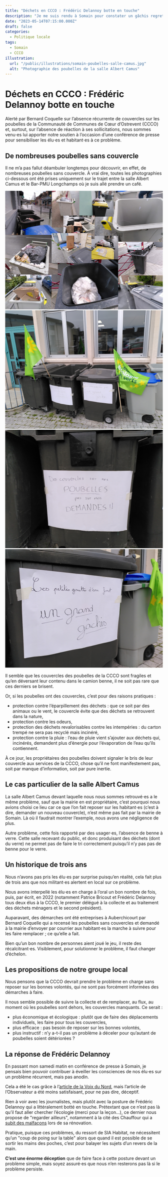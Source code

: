 ```yaml
---
title: "Déchets en CCCO : Frédéric Delannoy botte en touche"
description: "Je me suis rendu à Somain pour constater un gâchis regrettable, qui risque de perdurer."
date: "2023-05-14T07:15:00.000Z"
draft: false
categories:
  - Politique locale
tags:
  - Somain
  - CCCO
illustration:
  url: "/public/illustrations/somain-poubelles-salle-camus.jpg"
  alt: "Photographie des poubelles de la salle Albert Camus"
---
```


# Déchets en CCCO : Frédéric Delannoy botte en touche

Alerté par Bernard Coquelle sur l’absence récurrente de couvercles sur les poubelles de la Communauté de Communes de Cœur d’Ostrevent (CCCO) et, surtout, sur l’absence de réaction à ses sollicitations, nous sommes venu⋅es lui apporter notre soutien à l’occasion d’une conférence de presse pour sensibiliser les élu⋅es et habitant⋅es à ce problème.

## De nombreuses poubelles sans couvercle

Il ne m’a pas fallut déambuler longtemps pour découvrir, en effet, de nombreuses poubelles sans couvercle. À vrai dire, toutes les photographies ci-dessous ont été prises uniquement sur le trajet entre la salle Albert Camus et le Bar-PMU Longchamps où je suis allé prendre un café.

![Patchwork de photographies de poubelles sans couvercle](/public/illustrations/somain-poubelles-sans-couvercle.jpg)
![Photographie des poubelles de la salle Albert Camus](/public/illustrations/somain-poubelles-salle-camus.jpg)
![Affiche : "Les petites gouttes d’eau font les grands gâchis"](/public/illustrations/somain-poubelles-salle-camus-couvercles-demandes.jpg)
![Affiche : "Les petites gouttes d’eau font les grands gâchis"](/public/illustrations/somain-poubelles-salle-camus-gachis.jpg)

Il semble que les couvercles des poubelles de la CCCO sont fragiles et qu’en déversant leur contenu dans le camion benne, il ne soit pas rare que ces derniers se brisent.

Or, si les poubelles ont des couvercles, c’est pour des raisons pratiques :
- protection contre l’éparpillement des déchets : que ce soit par des animaux ou le vent, le couvercle évite que des déchets se retrouvent dans la nature,
- protection contre les odeurs,
- protection des déchets revalorisables contre les intempéries : du carton trempé ne sera pas recyclé mais incinéré,
- protection contre la pluie : l’eau de pluie vient s’ajouter aux déchets qui, incinérés, demandent plus d’énergie pour l’évaporation de l’eau qu’ils contiennent.

À ce jour, les propriétaires des poubelles doivent signaler le bris de leur couvercle aux services de la CCCO, chose qu’il ne font manifestement pas, soit par manque d’information, soit par pure inertie.

## Le cas particulier de la salle Albert Camus

La salle Albert Camus devant laquelle nous nous sommes retrouvé⋅es a le même problème, sauf que la mairie en est propriétaire, c’est pourquoi nous avions choisi ce lieu car ce que l’on fait reposer sur les habitant⋅es (c’est à dire, demander un nouveau couvercle), n’est même pas fait par la mairie de Somain. Là où il faudrait montrer l’exemple, nous avons une négligence de plus.

Autre problème, cette fois rapporté par des usager⋅es, l’absence de benne à verre. Cette salle recevant du public, et donc produisant des déchets (dont du verre) ne permet pas de faire le tri correctement puisqu’il n’y pas pas de benne pour le verre.

## Un historique de trois ans

Nous n’avons pas pris les élu⋅es par surprise puisqu’en réalité, cela fait plus de trois ans que nos militant⋅es alertent en local sur ce problème.

Nous avons interpellé les élu⋅es en charge à l’oral un bon nombre de fois, puis, par écrit, en 2022 (notamment Patrice Bricout et Frédéric Delannoy tous deux élus à la CCCO, le premier délégué à la collecte et au traitement des déchets ménagers et le second président).

Auparavant, des démarches ont été entreprises à Auberchicourt par Bernard Coquelle qui a recensé les poubelles sans couvercles et demandé à la mairie d’envoyer par courrier aux habitant⋅es la marche à suivre pour les faire remplacer ; ce qu’elle a fait.

Bien qu’un bon nombre de personnes aient joué le jeu, il reste des récalcitrant⋅es. Visiblement, pour solutionner le problème, il faut changer d’échelon.

## Les propositions de notre groupe local

Nous pensons que la CCCO devrait prendre le problème en charge sans reposer sur les bonnes volontés, qui ne sont pas forcément informées des démarches à faire.

Il nous semble possible de suivre la collecte et de remplacer, au flux, au moment où les poubelles sont dehors, les couvercles manquants. Ce serait :
- plus économique et écologique : plutôt que de faire des déplacements individuels, les faire pour tous les couvercles,
- plus efficace : pas besoin de reposer sur les bonnes volontés,
- plus instructif : n’y a-t-il pas un problème à déceler pour qu’autant de poubelles soient détériorées ?

## La réponse de Frédéric Delannoy

En passant mon samedi matin en conférence de presse à Somain, je pensais bien pouvoir contribuer à éveiller les consciences de nos élu⋅es sur un problème récurrent, mais pas anodin.

Cela a été le cas grâce à l’[article de la Voix du Nord](https://www.lavoixdunord.fr/1323237/article/2023-05-03/somain-les-couvercles-des-poubelles-sont-indispensables-pour-le-respect-du-tri), mais l’article de l’Observateur a été moins satisfaisant, pour ne pas dire, déceptif.

Rien à voir avec les journalistes, mais plutôt avec la posture de Frédéric Delannoy qui a littéralement botté en touche. Prétextant que ce n’est pas là qu’il faut aller chercher l’écologie (merci pour la leçon…), ce dernier nous propose de "regarder ailleurs", notamment à la cité des Chauffour qui a [subit des malfaçons](https://www.lobservateur.fr/somain-suite-aux-malfacons-cite-du-chauffour-le-maire-va-demander-des-comptes-au-bailleur/) lors de sa rénovation. 

Pratique, puisque ces problèmes, du ressort de SIA Habitat, ne nécessitent qu’un "coup de poing sur la table" alors que quand il est possible de se sortir les mains des poches, c’est pour balayer les sujets d’un revers de la main.

**C’est une énorme déception** que de faire face à cette posture devant un problème simple, mais soyez assuré⋅es que nous n’en resterons pas là si le problème persiste.
